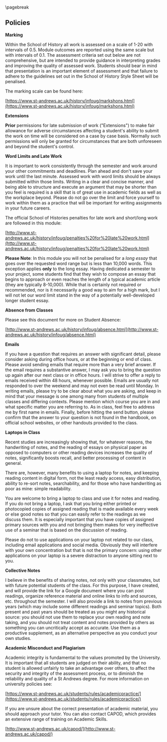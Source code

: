 \pagebreak

## Policies 

**Marking**

Within the School of History all work is assessed on a scale of 1-20 with intervals of 0.5. Module outcomes are reported using the same scale but with intervals of 0.1. The assessment criteria set out below are not comprehensive, but are intended to provide guidance in interpreting grades and improving the quality of assessed work. Students should bear in mind that presentation is an important element of assessment and that failure to adhere to the guidelines set out in the School of History Style Sheet will be penalised.

The marking scale can be found here:

[https://www.st-andrews.ac.uk/history/infoug/markshons.html](https://www.st-andrews.ac.uk/history/infoug/markshons.html)

**Extensions**

**Prior** permissions for late submission of work ("Extensions") to make fair allowance for adverse circumstances affecting a student's ability to submit the work on time will be considered on a case by case basis. Normally such permissions will only be granted for circumstances that are both unforeseen and beyond the student's control.

**Word Limits and Late Work**

It is important to work consistently through the semester and work around your other commitments and deadlines. Plan ahead and don't save your work until the last minute. Assessed work with word limits should be always submitted within those limits. Writing in a clear and concise manner, and being able to structure and execute an argument that may be shorter than you feel is required is a skill that is of great use in academic fields as well as the workplace beyond. Please do not go over the limit and force yourself to work within them as a practice that will be important for writing assignments in your future careers. 

The official School of Histories penalties for late work and short/long work are followed in this module:

[http://www.st-andrews.ac.uk/history/infoug/penalties%20for%20late%20work.html](http://www.st-andrews.ac.uk/history/infoug/penalties%20for%20late%20work.html)

**Please Note**: In this module you will not be penalised for a *long essay* that goes over the requested word range but is less than 10,000 words. This exception applies **only** to the long essay. Having dedicated a semester to your project, some students find that they wish to compose an essay that begins to approach or even reaches the length of a typical academic article (they are typically 8-10,000). While that is certainly not required or recommended, nor is it necessarily a good way to aim for a high mark, but I will not let our word limit stand in the way of a potentially well-developed longer student essay. 

**Absence from Classes**

Please see this document for more on Student Absence:

[http://www.st-andrews.ac.uk/history/infoug/absence.html](http://www.st-andrews.ac.uk/history/infoug/absence.html)

**Emails**

If you have a question that requires an answer with significant detail, please consider asking during office hours, or at the beginning or end of class. Please avoid sending emails that require more than a very brief answer. If the email requires a substantive answer, I may ask you to bring the question up again after our next class or in office hours. I will strive to offer a reply to emails received within 48 hours, whenever possible. Emails are usually not responded to over the weekend and may not even be read until Monday. In writing emails, please try to be clear about what you are asking, and keep in mind that your message is one among many from students of multiple classes and differing contexts. Please mention which course you are in and what specific matter you are referring to. As in class, feel free to address me by first name in emails. Finally, before hitting the send button, please confirm that the answer to your question is not found in the handbook, on official school websites, or other handouts provided to the class.

**Laptops in Class**

Recent studies are increasingly showing that, for whatever reasons, the handwriting of notes, and the reading of essays on physical paper as opposed to computers or other reading devices increases the quality of notes, significantly boosts recall, and better processing of content in general.

There are, however, many benefits to using a laptop for notes, and keeping reading content in digital form, not the least ready access, easy distribution, ability to re-sort notes, searchability, and for those who have handwriting as poor as mine: simple readability. 

You are welcome to bring a laptop to class and use it for notes and reading. If you do not bring a laptop, I ask that you bring either printed or photocopied copies of assigned reading that is made available every week or else good notes so that you can easily refer to the readings as we discuss them. It is especially important that you have copies of assigned primary sources with you and not bringing them makes for very ineffective use of a seminar that is based on the discussion of reading. 

Please do not to use applications on your laptop not related to our class, including email applications and social media. Obviously they will interfere with your own concentration but that is not the primary concern: using other applications on your laptop is a severe distraction to anyone sitting next to you.

**Collective Notes**

I believe in the benefits of sharing notes, not only with your classmates, but with future potential students of the class. For this purpose, I have created, and will provide the link for a Google document where you can post readings, organize reference material and online links to info and sources, etc. throughout the semester. I will also provide a link to notes from previous years (which may include some different readings and seminar topics). Both present and past years should be treated as you might any historical source: you should not use them to replace your own reading and note taking, and you should not treat content and notes provided by others as something you can uncritically accept as accurate. Use them as a productive supplement, as an alternative perspective as you conduct your own studies.

**Academic Misconduct and Plagiarism**

Academic integrity is fundamental to the values promoted by the University. It is important that all students are judged on their ability, and that no student is allowed unfairly to take an advantage over others, to affect the security and integrity of the assessment process, or to diminish the reliability and quality of a St Andrews degree. For more information on university policies see:

[https://www.st-andrews.ac.uk/students/rules/academicpractice/](https://www.st-andrews.ac.uk/students/rules/academicpractice/)

If you are unsure about the correct presentation of academic material, you should approach your tutor. You can also contact CAPOD, which provides an extensive range of training on Academic Skills.

[http://www.st-andrews.ac.uk/capod/](http://www.st-andrews.ac.uk/capod/)
